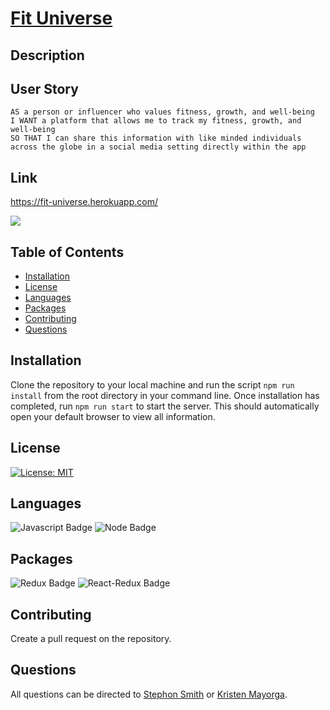 # [Fit Universe](https://github.com/SmithBWare89/Fit-Universe)

## Description

## User Story
```
AS a person or influencer who values fitness, growth, and well-being
I WANT a platform that allows me to track my fitness, growth, and well-being
SO THAT I can share this information with like minded individuals across the globe in a social media setting directly within the app
```
## Link

https://fit-universe.herokuapp.com/


![](https://github.com/SmithBWare89/Fit-Universe)

## Table of Contents
* [Installation](#installation)
* [License](#license)
* [Languages](#languages)
* [Packages](#packages)
* [Contributing](#contributing)
* [Questions](#questions)

## Installation
Clone the repository to your local machine and run the script `npm run install` from the root directory in your command line. Once installation has completed, run `npm run start` to start the server. This should automatically open your default browser to view all information.

## License
[![License: MIT](https://img.shields.io/badge/License-MIT-yellow.svg)](https://opensource.org/licenses/MIT)

## Languages
![Javascript Badge](https://img.shields.io/badge/Language-Javascript-blue)
![Node Badge](https://img.shields.io/badge/Language-Node-blue)


## Packages
![Redux Badge](https://img.shields.io/badge/Node%20Package-Redux-blue)
![React-Redux Badge](https://img.shields.io/badge/Node%20Package-React--Redux-blue)

## Contributing
Create a pull request on the repository.

## Questions
All questions can be directed to [Stephon Smith](https://www.github.com/SmithBWare89) or [Kristen Mayorga](https://github.com/Mayorgak).
  